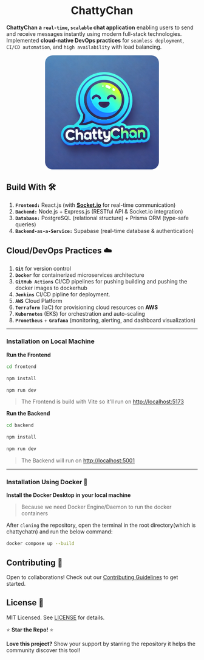 <div align="center">
<h1>ChattyChan </h1>
</div>

**ChattyChan a `real-time`, `scalable` chat application** enabling users to send and receive messages instantly using modern full-stack technologies. Implemented **cloud-native DevOps practices** for `seamless deployment`,` CI/CD automation`, and `high availability` with load balancing.

<div align="center">

  <img src="frontend/public/chattychan.svg" alt="chattychan" width="300" height="300" style="border-radius: 20px;">
</div>

## **Build With** 🛠️

1. **`Frontend:`** React.js (with [**Socket.io**](http://socket.io/) for real-time communication)
2. **`Backend:`** Node.js + Express.js (RESTful API & Socket.io integration)
3. **`Database:`** PostgreSQL (relational structure) + Prisma ORM (type-safe queries)
4. **`Backend-as-a-Service:`** Supabase (real-time database & authentication)

## **Cloud/DevOps Practices** ☁️

1. **`Git`** for version control
2. **`Docker`** for containerized microservices architecture
3. **`GitHub Actions`** CI/CD pipelines for pushing building and pushing the docker images to dockerhub
4. **`Jenkins`** CI/CD pipline for deployment.
5. **`AWS`** Cloud Platform
6. **`Terraform`** (IaC) for provisioning cloud resources on **AWS**
7. **`Kubernetes`** (EKS) for orchestration and auto-scaling
8. **`Prometheus`** + **`Grafana`** (monitoring, alerting, and dashboard visualization)

---

### **Installation on Local Machine**

**Run the Frontend**

```bash
cd frontend
```

```bash
npm install
```

```bash
npm run dev
```

> The Frontend is build with Vite so it'll run on [http://localhost:5173](http://localhost:5173)

**Run the Backend**

```bash
cd backend
```

```bash
npm install
```

```bash
npm run dev
```

> The Backend will run on [http://localhost:5001](http://localhost:5001)

---

### **Installation Using Docker** 🐳

**Install the Docker Desktop in your local machine**

> Because we need Docker Engine/Daemon to run the docker containers

After `cloning` the repository, open the terminal in the root directory(which is chattychatn) and run the below command:

```bash
docker compose up --build
```

## **Contributing** 🤝

Open to collaborations! Check out our [Contributing Guidelines](./CONTRIBUTING.MD) to get started.

## **License** 📜

MIT Licensed. See [LICENSE](./LICENSE) for details.

⭐ **Star the Repo!** ⭐

**Love this project?** Show your support by starring the repository it helps the community discover this tool!
